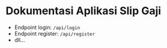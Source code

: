 # Dokumentasi Aplikasi Slip Gaji
- Endpoint login: `/api/login`
- Endpoint register: `/api/register`
- dll...
